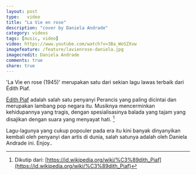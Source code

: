 ```yaml
---
layout: post
type:	video
title: "La Vie en rose"
description: "cover by Daniela Andrade"
category: videos
tags: [music, video]
video: https://www.youtube.com/watch?v=3Ba_WoSZXvw
imagefeature: /feature/lavienrose-daniela.jpg
imagecredit: Daniela Andrade
comments: true
share: true
---
```

'La Vie en rose (1945)' merupakan satu dari sekian lagu lawas terbaik dari Édith Piaf.

[Édith Piaf](https://id.wikipedia.org/wiki/%C3%89dith_Piaf) adalah salah satu penyanyi Perancis yang paling dicintai dan merupakan lambang pop negara itu. Musiknya mencerminkan kehidupannya yang tragis, dengan spesialisasinya balada yang tajam yang disajikan dengan suara yang menyayat hati. [^1]

Lagu-lagunya yang cukup popouler pada era itu kini banyak dinyanyikan kembali oleh penyanyi dan artis di dunia, salah satunya adalah oleh Daniela Andrade ini. Enjoy..

[^1]: Dikutip dari: [https://id.wikipedia.org/wiki/%C3%89dith_Piaf](https://id.wikipedia.org/wiki/%C3%89dith_Piaf)